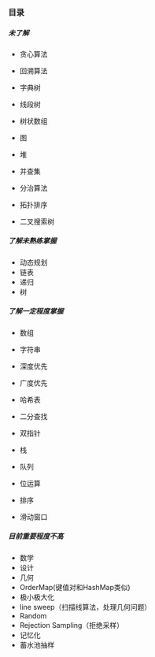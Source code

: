 ### 目录

##### 未了解

+ 贪心算法
+ 回溯算法
+ 字典树
+ 线段树
+ 树状数组

+ 图
+ 堆
+ 并查集
+ 分治算法
+ 拓扑排序

+ 二叉搜索树

##### 了解未熟练掌握

+ 动态规划
+ 链表
+ 递归
+ 树

##### 了解一定程度掌握

+ 数组
+ 字符串
+ 深度优先
+ 广度优先
+ 哈希表

+ 二分查找
+ 双指针
+ 栈
+ 队列
+ 位运算

+ 排序
+ 滑动窗口

##### 目前重要程度不高

+ 数学
+ 设计
+ 几何
+ OrderMap(键值对和HashMap类似)
+ 极小极大化
+ line sweep（扫描线算法，处理几何问题）
+ Random
+ Rejection Sampling（拒绝采样）
+ 记忆化
+ 蓄水池抽样
